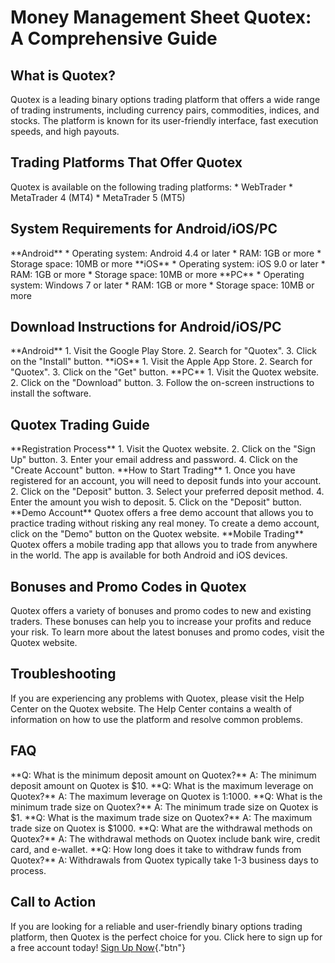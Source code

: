 # Money Management Sheet Quotex: A Comprehensive Guide

## What is Quotex?

Quotex is a leading binary options trading platform that offers a wide
range of trading instruments, including currency pairs, commodities,
indices, and stocks. The platform is known for its user-friendly
interface, fast execution speeds, and high payouts.

## Trading Platforms That Offer Quotex

Quotex is available on the following trading platforms: \* WebTrader \*
MetaTrader 4 (MT4) \* MetaTrader 5 (MT5)

## System Requirements for Android/iOS/PC

\*\*Android\*\* \* Operating system: Android 4.4 or later \* RAM: 1GB or
more \* Storage space: 10MB or more \*\*iOS\*\* \* Operating system: iOS
9.0 or later \* RAM: 1GB or more \* Storage space: 10MB or more
\*\*PC\*\* \* Operating system: Windows 7 or later \* RAM: 1GB or more
\* Storage space: 10MB or more

## Download Instructions for Android/iOS/PC

\*\*Android\*\* 1. Visit the Google Play Store. 2. Search for
"Quotex". 3. Click on the "Install" button. \*\*iOS\*\* 1.
Visit the Apple App Store. 2. Search for "Quotex". 3. Click on the
"Get" button. \*\*PC\*\* 1. Visit the Quotex website. 2. Click on
the "Download" button. 3. Follow the on-screen instructions to
install the software.

## Quotex Trading Guide

\*\*Registration Process\*\* 1. Visit the Quotex website. 2. Click on
the "Sign Up" button. 3. Enter your email address and password. 4.
Click on the "Create Account" button. \*\*How to Start
Trading\*\* 1. Once you have registered for an account, you will need to
deposit funds into your account. 2. Click on the "Deposit" button.
3. Select your preferred deposit method. 4. Enter the amount you wish to
deposit. 5. Click on the "Deposit" button. \*\*Demo Account\*\*
Quotex offers a free demo account that allows you to practice trading
without risking any real money. To create a demo account, click on the
"Demo" button on the Quotex website. \*\*Mobile Trading\*\* Quotex
offers a mobile trading app that allows you to trade from anywhere in
the world. The app is available for both Android and iOS devices.

## Bonuses and Promo Codes in Quotex

Quotex offers a variety of bonuses and promo codes to new and existing
traders. These bonuses can help you to increase your profits and reduce
your risk. To learn more about the latest bonuses and promo codes, visit
the Quotex website.

## Troubleshooting

If you are experiencing any problems with Quotex, please visit the Help
Center on the Quotex website. The Help Center contains a wealth of
information on how to use the platform and resolve common problems.

## FAQ

\*\*Q: What is the minimum deposit amount on Quotex?\*\* A: The minimum
deposit amount on Quotex is \$10. \*\*Q: What is the maximum leverage on
Quotex?\*\* A: The maximum leverage on Quotex is 1:1000. \*\*Q: What is
the minimum trade size on Quotex?\*\* A: The minimum trade size on
Quotex is \$1. \*\*Q: What is the maximum trade size on Quotex?\*\* A:
The maximum trade size on Quotex is \$1000. \*\*Q: What are the
withdrawal methods on Quotex?\*\* A: The withdrawal methods on Quotex
include bank wire, credit card, and e-wallet. \*\*Q: How long does it
take to withdraw funds from Quotex?\*\* A: Withdrawals from Quotex
typically take 1-3 business days to process.

## Call to Action

If you are looking for a reliable and user-friendly binary options
trading platform, then Quotex is the perfect choice for you. Click here
to sign up for a free account today! [Sign Up
Now](\%22https://traff.sbs/brokerqxsignup\%22){."btn"}

